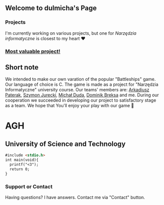 ## Welcome to dulmicha's Page

### Projects

I'm currently working on various projects, but one for _Narzędzia informatyczne_ is closest to my heart ❤️

### [Most valuable project!](https://github.com/AGH-Narzedzia-Informatyczne-2021-2022/Pisali-Hello-World-w-przedszkolu)
## Short note 
We intended to make our own varation of the popular "Battleships" game. Our language of choice is C. The game is made as a project for "Narzędzia Informatyczne" university course. Our teams' members are: [Arkadiusz Paterak](https://asgardianvoyager.github.io/), [Szymon Jurecki](https://caiiguia.github.io/), [Michał Duda](https://m-adud.github.io/m-adud/), [Dominik Breksa](https://dominikbreksa.github.io/) and me. During our cooperation we succeeded in developing our project to satisfactory stage as a team. We hope that You'll enjoy your play with our game 🙂 


# AGH
## University of Science and Technology


```markdown
#include <stdio.h>
int main(void){
  printf("<3");
  return 0;
}
```



### Support or Contact

Having questions? I have answers. Contact me via "Contact" button.
